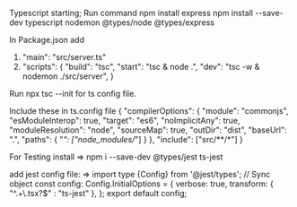 Typescript starting;
Run command
npm install express 
npm install --save-dev typescript nodemon @types/node @types/express

In Package.json add
1) "main": "src/server.ts"
2) "scripts": {
    "build": "tsc",
    "start": "tsc & node .",
    "dev": "tsc -w & nodemon ./src/server",
    }

Run npx tsc --init for ts config file.

Include these in ts.config file
{
  "compilerOptions": {
    "module": "commonjs",
    "esModuleInterop": true,
    "target": "es6",
    "noImplicitAny": true,
    "moduleResolution": "node",
    "sourceMap": true,
    "outDir": "dist",
    "baseUrl": ".",
    "paths": {
      "*": ["node_modules/*"]
    }
  },
  "include": ["src/**/*"]
}


For Testing
install
=> npm i --save-dev @types/jest ts-jest 

add jest config file:
=> 
import type {Config} from '@jest/types';
// Sync object
const config: Config.InitialOptions = {
  verbose: true,
  transform: {
  "^.+\\.tsx?$" : "ts-jest"
  },
};
export default config;





